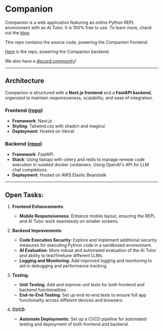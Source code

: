 # Companion

Companion is a web application featuring an online Python REPL environment with an AI Tutor. It is 100% free to use.
To learn more, check out the [blog](https://medium.com/@drahul2820/introducing-companion-an-online-repl-with-an-ai-tutor-85c564fae398).

This repo contains the source code, powering the Companion frontend.

[Here](https://github.com/duggalr/companion-backend) is the repo, powering the Companion backend.

We also have a [discord community](https://discord.gg/rApDKnkY)!

---

## Architecture

Companion is structured with a **Next.js frontend** and a **FastAPI backend**, organized to maintain responsiveness, scalability, and ease of integration. 

### Frontend ([repo](https://github.com/duggalr/companion-frontend/))

- **Framework**: Next.js
- **Styling**: Tailwind.css with shadcn and magicui
- **Deployment**: Hosted on Vercel

### Backend ([repo](https://github.com/duggalr/companion-backend))

- **Framework**: FastAPI
- **Stack**: Using fastapi with celery and redis to manage remote code execution in isolated docker containers. Using OpenAI's API for LLM chat completions.
- **Deployment**: Hosted on AWS Elastic Beanstalk

---

## Open Tasks:

1. **Frontend Enhancements**:
   - **Mobile Responsiveness**: Enhance mobile layout, ensuring the REPL and AI Tutor work seamlessly on smaller screens.

2. **Backend Improvements**:
   - **Code Execution Security**: Explore and implement additional security measures for executing Python code in a sandboxed environment.
   - **AI Evaluation**: More robust and automated evaluation of the AI Tutor and ability to test/finetune different LLMs.
   - **Logging and Monitoring**: Add improved logging and monitoring to aid in debugging and performance tracking.

4. **Testing**:
   - **Unit Testing**: Add and improve unit tests for both frontend and backend functionalities.
   - **End-to-End Testing**: Set up end-to-end tests to ensure full app functionality across different devices and browsers.

5. **CI/CD**:
   - **Automate Deployments**: Set up a CI/CD pipeline for automated testing and deployment of both frontend and backend.
